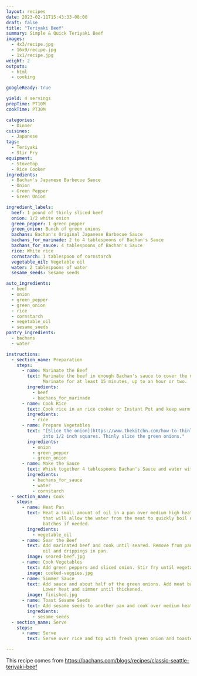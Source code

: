 ```yaml
---
layout: recipes
date: 2023-02-11T15:43:33-08:00
draft: false
title: "Teriyaki Beef"
summary: Simple & Quick Teriyaki Beef
images:
  - 4x3/recipe.jpg
  - 16x9/recipe.jpg
  - 1x1/recipe.jpg
weight: 2
outputs:
  - html
  - cooking

googleReady: true

yield: 4 servings
prepTime: PT10M
cookTime: PT30M

categories:
  - Dinner
cuisines:
  - Japanese
tags:
  - Teriyaki
  - Stir Fry
equipment:
  - Stovetop
  - Rice Cooker
ingredients:
  - Bachan's Japanese Barbecue Sauce
  - Onion
  - Green Pepper
  - Green Onion

ingredient_labels:
  beef: 1 pound of thinly sliced beef
  onion: 1/2 white onion
  green_pepper: 1 green pepper
  green_onion: Bunch of green onions
  bachans: Bachan's Original Japanese Barbecue Sauce
  bachans_for_marinade: 2 to 4 tablespoons of Bachan's Sauce
  bachans_for_sauce: 4 tablespoons of Bachan's Sauce
  rice: White rice
  cornstarch: 1 tablespoon of cornstarch
  vegetable_oil: Vegetable oil
  water: 2 tablespoons of water
  sesame_seeds: Sesame seeds

auto_ingredients:
  - beef
  - onion
  - green_pepper
  - green_onion
  - rice
  - cornstarch
  - vegetable_oil
  - sesame_seeds
pantry_ingredients:
  - bachans
  - water

instructions:
  - section_name: Preparation
    steps:
      - name: Marinate the Beef
        text: Marinate the beef in enough Bachan's sauce to cover the meat (2 to 4 tablespoons).
              Marinate for at least 15 minutes, up to an hour or two.
        ingredients:
          - beef
          - bachans_for_marinade
      - name: Cook Rice
        text: Cook rice in an rice cooker or Instant Pot and keep warm until ready to serve.
        ingredients:
          - rice
      - name: Prepare Vegetables
        text: "[Slice the onion](https://www.thekitchn.com/how-to-thinly-slice-an-onion-109536). Cut the green pepper 
              into 1/2 inch squares. Thinly slice the green onions."
        ingredients:
          - onion
          - green_pepper
          - green_onion
      - name: Make the Sauce
        text: Whisk together 4 tablespoons Bachan's Sauce and water with cornstarch.
        ingredients:
          - bachans_for_sauce
          - water
          - cornstarch
  - section_name: Cook
    steps:
      - name: Heat Pan
        text: Heat a small amount of oil in a pan over medium high heat. Be sure to use a large enough pan
              that will allow the water from the meat to quickly boil off. Cook meat in multiple
              batches if needed.
        ingredients:
          - vegetable_oil
      - name: Sear the Beef
        text: Add marinated beef and cook until seared. Remove from pan and set aside keeping
              oil and drippings in pan.
        image: seared-beef.jpg
      - name: Cook Vegetables
        text: Add green peppers and sliced onion. Stir fry until vegetables are charred and cooked.
        image: cooked-veggies.jpg
      - name: Simmer Sauce
        text: Add sauce and about half of the green onions. Add meat back into the pan. 
              Lower heat and simmer until thickened.
        image: finished.jpg
      - name: Toast Sesame Seeds
        text: Add sesame seeds to another pan and cook over medium heat until toasted.
        ingredients:
          - sesame_seeds
  - section_name: Serve
    steps:
      - name: Serve
        text: Serve over rice and top with fresh green onion and toasted sesame seeds.

---
```


This recipe comes from https://bachans.com/blogs/recipes/classic-seattle-teriyaki-beef
